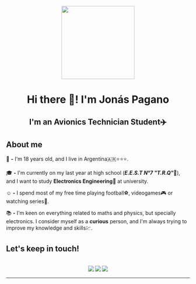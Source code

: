 <div id = "header" align = "center">
<img src = "https://media.giphy.com/media/CkYl1qlzkxPRbklfXx/giphy.gif" height = 200/>
 <h1 align = "center">Hi there 👋! I'm Jonás Pagano</h1>
 <h2 align = "center">I'm an Avionics Technician Student✈️</h2>
</div>

## About me
🙋 <b>-</b> I'm 18 years old, and I live in Argentina🇦🇷⭐⭐⭐. <br>

🎓 <b>-</b> I'm currently on my last year at high school (<i><b>E.E.S.T N°7 "T.R.Q"</b></i>🏫), and I want to study **Electronics Engineering**🔌 at university.<br>

☺️ <b>-</b> I spend most of my free time playing football⚽, videogames🎮 or watching series🎥.<br>

📚 <b>-</b> I'm keen on everything related to maths and physics, but specially electronics. I consider myself as a **curious** person, and I'm always trying to improve my knowledge and skills💹.<br>

## <b>Let's keep in touch!
<br>
<div id = "contact" align = "center">
 <a href = "mailto:paganojonas@gmail.com" target = "_blank"><img src = "https://img.shields.io/badge/Gmail-D14836?style=for-the-badge&logo=gmail&logoColor=white"/></a>
 <a href = "https://www.linkedin.com/in/jonaspagano" target = "_blank"><img src = "https://img.shields.io/badge/LinkedIn-0077B5?style=for-the-badge&logo=linkedin&logoColor=white"/></a>
 <a href = "https://instagram.com/jonaspagano?igshid=OGQ5ZDc2ODk2ZA==" target = "_blank"><img src = "https://img.shields.io/badge/Instagram-E4405F?style=for-the-badge&logo=instagram&logoColor=white"/></a>
</div>

 ---
